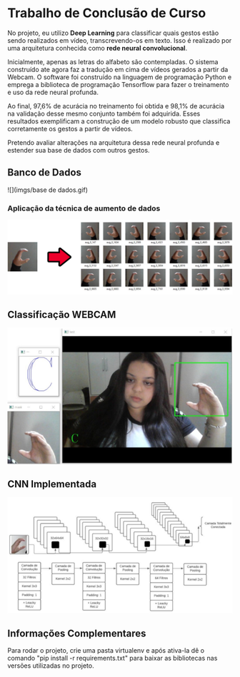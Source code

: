 # Trabalho de Conclusão de Curso
No projeto, eu utilizo  **Deep Learning** para classificar quais gestos estão sendo realizados em vídeo, transcrevendo-os em texto. Isso é realizado por uma arquitetura conhecida como **rede neural convolucional**.

Inicialmente, apenas as letras do alfabeto são contempladas. O sistema construído ate agora faz a tradução em cima de vídeos gerados a partir da Webcam. O software foi construído na linguagem de programação Python e emprega a biblioteca de programação Tensorflow para fazer o treinamento e uso da rede neural profunda. 

Ao final, 97,6% de acurácia no treinamento foi obtida e 98,1% de acurácia na validação desse mesmo conjunto também foi adquirida. Esses resultados exemplificam a construção de um modelo robusto que classifica corretamente os gestos a partir de vídeos. 

Pretendo avaliar alterações na arquitetura dessa rede neural profunda e estender sua base de dados com outros gestos.

## Banco de Dados
![](imgs/base de dados.gif)

### Aplicação da técnica de aumento de dados
![](imgs/bd.png)

## Classificação  WEBCAM
![](imgs/rede.png)


##  CNN Implementada
![](imgs/cnn.png)

## Informações Complementares
Para rodar o projeto, crie uma pasta virtualenv e após ativa-la dê o comando "pip install -r requirements.txt" para baixar as bibliotecas nas versões utilizadas no projeto.
